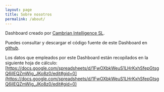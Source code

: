 ```yaml
---
layout: page
title: Sobre nosotros
permalink: /about/
---
```


Dashboard creado por [Cambrian Intelligence SL](https://cambrianintelligence.com).

Puedes consultar y descargar el código fuente de este Dashboard en [github](https://github.com/cambrian-intelligence/COVID-19_seguimiento).

Los datos que empleados por este Dashboard están recopilados en la siguiente hoja de cálculo: [https://docs.google.com/spreadsheets/d/1FwOXbkWeuS1LHrKxhSfepGtsgQ6iIEQZmWig_JKo8z0/edit#gid=0](https://docs.google.com/spreadsheets/d/1FwOXbkWeuS1LHrKxhSfepGtsgQ6iIEQZmWig_JKo8z0/edit#gid=0)